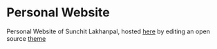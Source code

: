# Personal Website

Personal Website of Sunchit Lakhanpal, hosted [here](https://sunchit17.github.io) by editing an open source [theme](https://github.com/YoussefRaafatNasry/portfolYOU)
